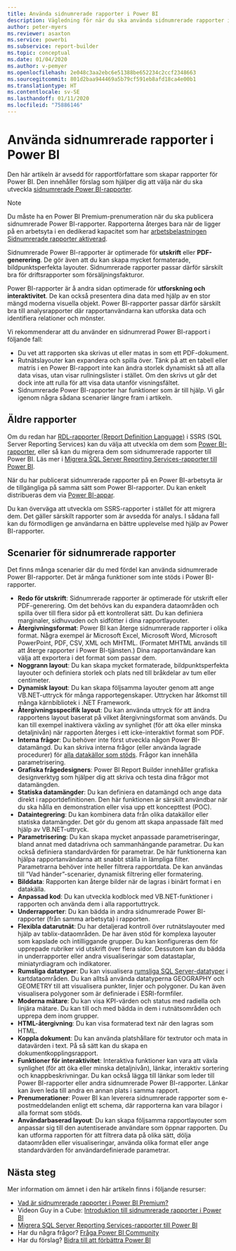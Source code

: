 ```yaml
---
title: Använda sidnumrerade rapporter i Power BI
description: Vägledning för när du ska använda sidnumrerade rapporter i Power BI.
author: peter-myers
ms.reviewer: asaxton
ms.service: powerbi
ms.subservice: report-builder
ms.topic: conceptual
ms.date: 01/04/2020
ms.author: v-pemyer
ms.openlocfilehash: 2e048c3aa2ebc6e51388be652234c2ccf2348663
ms.sourcegitcommit: 801d2baa944469a5b79cf591eb8afd18ca4e00b1
ms.translationtype: HT
ms.contentlocale: sv-SE
ms.lasthandoff: 01/11/2020
ms.locfileid: "75886146"
---
```

# <a name="when-to-use-paginated-reports-in-power-bi"></a>Använda sidnumrerade rapporter i Power BI

Den här artikeln är avsedd för rapportförfattare som skapar rapporter för Power BI. Den innehåller förslag som hjälper dig att välja när du ska utveckla [sidnumrerade Power BI-rapporter](../paginated-reports-report-builder-power-bi.md).

> [!NOTE]
> Du måste ha en Power BI Premium-prenumeration när du ska publicera sidnumrerade Power BI-rapporter. Rapporterna återges bara när de ligger på en arbetsyta i en dedikerad kapacitet som har [arbetsbelastningen Sidnumrerade rapporter aktiverad](../service-admin-premium-workloads.md#paginated-reports).

Sidnumrerade Power BI-rapporter är optimerade för **utskrift** eller **PDF-generering**. De gör även att du kan skapa mycket formaterade, bildpunktsperfekta layouter. Sidnumrerade rapporter passar därför särskilt bra för driftsrapporter som försäljningsfakturor.

Power BI-rapporter är å andra sidan optimerade för **utforskning och interaktivitet**. De kan också presentera dina data med hjälp av en stor mängd moderna visuella objekt. Power BI-rapporter passar därför särskilt bra till analysrapporter där rapportanvändarna kan utforska data och identifiera relationer och mönster.

Vi rekommenderar att du använder en sidnumrerad Power BI-rapport i följande fall:

* Du vet att rapporten ska skrivas ut eller matas in som ett PDF-dokument.
* Rutnätslayouter kan expandera och spilla över. Tänk på att en tabell eller matris i en Power BI-rapport inte kan ändra storlek dynamiskt så att alla data visas, utan visar rullningslister i stället. Om den skrivs ut går det dock inte att rulla för att visa data utanför visningsfältet.
* Sidnumrerade Power BI-rapporter har funktioner som är till hjälp. Vi går igenom några sådana scenarier längre fram i artikeln.

## <a name="legacy-reports"></a>Äldre rapporter

Om du redan har [RDL-rapporter (Report Definition Language)](/sql/reporting-services/reports/report-definition-language-ssrs) i SSRS (SQL Server Reporting Services) kan du välja att utveckla om dem som [Power BI-rapporter](../consumer/end-user-reports.md), eller så kan du migrera dem som sidnumrerade rapporter till Power BI. Läs mer i [Migrera SQL Server Reporting Services-rapporter till Power BI](migrate-ssrs-reports-to-power-bi.md).

När du har publicerat sidnumrerade rapporter på en Power BI-arbetsyta är de tillgängliga på samma sätt som Power BI-rapporter. Du kan enkelt distribueras dem via [Power BI-appar](../service-create-distribute-apps.md).

Du kan överväga att utveckla om SSRS-rapporter i stället för att migrera dem. Det gäller särskilt rapporter som är avsedda för analys. I sådana fall kan du förmodligen ge användarna en bättre upplevelse med hjälp av Power BI-rapporter.

## <a name="paginated-report-scenarios"></a>Scenarier för sidnumrerade rapporter

Det finns många scenarier där du med fördel kan använda sidnumrerade Power BI-rapporter. Det är många funktioner som inte stöds i Power BI-rapporter.

* **Redo för utskrift**: Sidnumrerade rapporter är optimerade för utskrift eller PDF-generering. Om det behövs kan du expandera dataområden och spilla över till flera sidor på ett kontrollerat sätt. Du kan definiera marginaler, sidhuvuden och sidfötter i dina rapportlayouter.
* **Återgivningsformat**: Power BI kan återge sidnumrerade rapporter i olika format. Några exempel är Microsoft Excel, Microsoft Word, Microsoft PowerPoint, PDF, CSV, XML och MHTML. (Formatet MHTML används till att återge rapporter i Power BI-tjänsten.) Dina rapportanvändare kan välja att exportera i det format som passar dem.
* **Noggrann layout**: Du kan skapa mycket formaterade, bildpunktsperfekta layouter och definiera storlek och plats ned till bråkdelar av tum eller centimeter.
* **Dynamisk layout**: Du kan skapa följsamma layouter genom att ange VB.NET-uttryck för många rapportegenskaper. Uttrycken har åtkomst till många kärnbibliotek i .NET Framework.
* **Återgivningsspecifik layout**: Du kan använda uttryck för att ändra rapportens layout baserat på vilket återgivningsformat som används. Du kan till exempel inaktivera växling av synlighet (för att öka eller minska detaljnivån) när rapporten återges i ett icke-interaktivt format som PDF.
* **Interna frågor**: Du behöver inte först utveckla någon Power BI-datamängd. Du kan skriva interna frågor (eller använda lagrade procedurer) för [alla datakällor som stöds](../paginated-reports-data-sources.md). Frågor kan innehålla parametrisering.
* **Grafiska frågedesigners**: Power BI Report Builder innehåller grafiska designverktyg som hjälper dig att skriva och testa dina frågor mot datamängden.
* **Statiska datamängder**: Du kan definiera en datamängd och ange data direkt i rapportdefinitionen. Den här funktionen är särskilt användbar när du ska hålla en demonstration eller visa upp ett koncepttest (POC).
* **Dataintegrering**: Du kan kombinera data från olika datakällor eller statiska datamängder. Det gör du genom att skapa anpassade fält med hjälp av VB.NET-uttryck.
* **Parametrisering**: Du kan skapa mycket anpassade parametriseringar, bland annat med datadrivna och sammanhängande parametrar. Du kan också definiera standardvärden för parametrar. De här funktionerna kan hjälpa rapportanvändarna att snabbt ställa in lämpliga filter. Parametrarna behöver inte heller filtrera rapportdata. De kan användas till ”Vad händer”-scenarier, dynamisk filtrering eller formatering.
* **Bilddata**: Rapporten kan återge bilder när de lagras i binärt format i en datakälla.
* **Anpassad kod**: Du kan utveckla kodblock med VB.NET-funktioner i rapporten och använda dem i alla rapportuttryck.
* **Underrapporter**: Du kan bädda in andra sidnumrerade Power BI-rapporter (från samma arbetsyta) i rapporten.
* **Flexibla datarutnät**: Du har detaljerad kontroll över rutnätslayouter med hjälp av tablix-dataområden. De har även stöd för komplexa layouter som kapslade och intilliggande grupper. Du kan konfigureras dem för upprepade rubriker vid utskrift över flera sidor. Dessutom kan du bädda in underrapporter eller andra visualiseringar som datastaplar, miniatyrdiagram och indikatorer.
* **Rumsliga datatyper**: Du kan visualisera [rumsliga SQL Server-datatyper](/sql/relational-databases/spatial/spatial-data-sql-server) i kartdataområden. Du kan alltså använda datatyperna GEOGRAPHY och GEOMETRY till att visualisera punkter, linjer och polygoner. Du kan även visualisera polygoner som är definierade i ESRI-formfiler.
* **Moderna mätare**: Du kan visa KPI-värden och status med radiella och linjära mätare. Du kan till och med bädda in dem i rutnätsområden och upprepa dem inom grupper.
* **HTML-återgivning**: Du kan visa formaterad text när den lagras som HTML.
* **Koppla dokument**: Du kan använda platshållare för textrutor och mata in datavärden i text. På så sätt kan du skapa en dokumentkopplingsrapport.
* **Funktioner för interaktivitet**: Interaktiva funktioner kan vara att växla synlighet (för att öka eller minska detaljnivån), länkar, interaktiv sortering och knappbeskrivningar. Du kan också lägga till länkar som leder till Power BI-rapporter eller andra sidnumrerade Power BI-rapporter. Länkar kan även leda till andra en annan plats i samma rapport.
* **Prenumerationer**: Power BI kan leverera sidnumrerade rapporter som e-postmeddelanden enligt ett schema, där rapporterna kan vara bilagor i alla format som stöds.
* **Användarbaserad layout**: Du kan skapa följsamma rapportlayouter som anpassar sig till den autentiserade användare som öppnar rapporten. Du kan utforma rapporten för att filtrera data på olika sätt, dölja dataområden eller visualiseringar, använda olika format eller ange standardvärden för användardefinierade parametrar.

## <a name="next-steps"></a>Nästa steg

Mer information om ämnet i den här artikeln finns i följande resurser:

* [Vad är sidnumrerade rapporter i Power BI Premium?](../paginated-reports-report-builder-power-bi.md)
* Videon Guy in a Cube: [Introduktion till sidnumrerade rapporter i Power BI](https://www.youtube.com/watch?v=wfqn45XNK3M)
* [Migrera SQL Server Reporting Services-rapporter till Power BI](migrate-ssrs-reports-to-power-bi.md)
* Har du några frågor? [Fråga Power BI Community](https://community.powerbi.com/)
* Har du förslag? [Bidra till att förbättra Power BI](https://ideas.powerbi.com)
